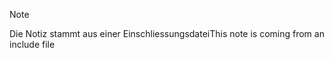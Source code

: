 > [!NOTE]
> <span data-ttu-id="491a2-101">Die Notiz stammt aus einer Einschliessungsdatei</span><span class="sxs-lookup"><span data-stu-id="491a2-101">This note is coming from an include file</span></span>
> 
> 

